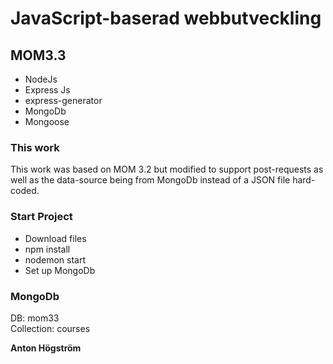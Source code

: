# JavaScript-baserad webbutveckling 
## MOM3.3

- NodeJs
- Express Js
- express-generator
- MongoDb
- Mongoose

### This work
This work was based on MOM 3.2 but modified to support post-requests as well as the data-source being from MongoDb instead of a JSON file hard-coded.

### Start Project
- Download files
- npm install
- nodemon start
- Set up MongoDb

### MongoDb
DB: mom33 <br>
Collection: courses

**Anton Högström**
